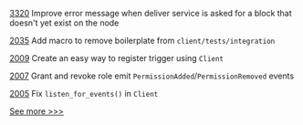 
[3320](https://github.com/hyperledger/fabric/issues/3320) Improve error message when deliver service is asked for a block that doesn't yet exist on the node

[2035](https://github.com/hyperledger/iroha/issues/2035) Add macro to remove boilerplate from `client/tests/integration`

[2009](https://github.com/hyperledger/iroha/issues/2009) Create an easy way to register trigger using `Client`

[2007](https://github.com/hyperledger/iroha/issues/2007) Grant and revoke role emit `PermissionAdded`/`PermissionRemoved` events

[2005](https://github.com/hyperledger/iroha/issues/2005) Fix `listen_for_events()` in `Client`


[See more >>>](https://start-here.hyperledger.org/issues)
